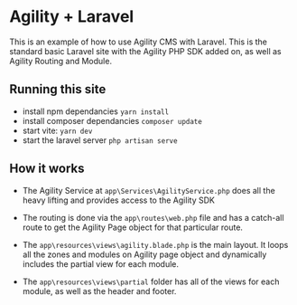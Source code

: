 # Agility + Laravel

This is an example of how to use Agility CMS with Laravel.  This is the standard basic Laravel site with the Agility PHP SDK added on, as well as Agility Routing and Module.

## Running this site
- install npm dependancies `yarn install`
- install composer dependancies `composer update`
- start vite: `yarn dev`
- start the laravel server `php artisan serve`

## How it works

- The Agility Service at `app\Services\AgilityService.php` does all the heavy lifting and provides access to the Agility SDK

- The routing is done via the `app\routes\web.php` file and has a catch-all route to get the Agility Page object for that particular route.

- The `app\resources\views\agility.blade.php` is the main layout.  It loops all the zones and modules on Agility page object and dynamically includes the partial view for each module.

- The `app\resources\views\partial` folder has all of the views for each module, as well as the header and footer.


